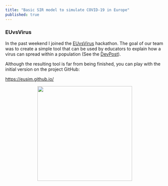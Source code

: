 ```yaml
---
title: "Basic SIR model to simulate COVID-19 in Europe"
published: true
---
```


### EUvsVirus

In the past weekend I joined the [EUvsVirus](https://euvsvirus.org/) hackathon. The goal of our
team was to create a simple tool that can be used by educators to explain how a virus can spread
within a population (See the [DevPost](https://devpost.com/software/political-policies-effect-on-covid-19-spread-inside-the-eu-uamhdv)). 

Although the resulting tool is far from being finished, you can play with 
the initial version on the project GitHub:

<https://eusim.github.io/>

<figure><center>
  <img width="300" src="../../../../graphics/screen-capt.gif"/>
</center></figure>
